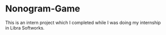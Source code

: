 # Nonogram-Game
This is an intern project which I completed while I was doing my internship in Libra Softworks.
